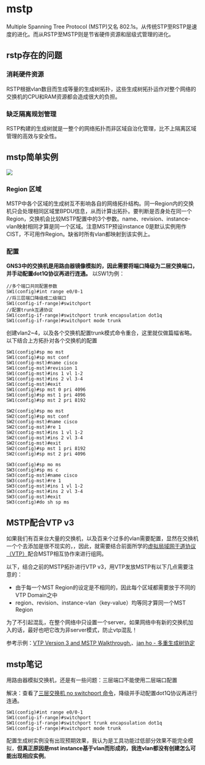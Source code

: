 # mstp

Multiple Spanning Tree Protocol (MSTP)又名 802.1s。从传统STP至RSTP是速度的进化。而从RSTP至MSTP则是节省硬件资源和层级式管理的进化。

## rstp存在的问题

### 消耗硬件资源

RSTP根据vlan数目而生成等量的生成树拓扑，这些生成树拓扑运作对整个网络的交换机的CPU和RAM资源都会造成很大的负担。

### 缺乏隔离规划管理

RSTP构建的生成树就是一整个的网络拓扑而非区域自治化管理，比不上隔离区域管理的高效与安全性。

## mstp简单实例

![](https://i.postimg.cc/Pr2Z1v8w/Snipaste-2019-11-26-23-05-37.png)

### Region 区域

MSTP中各个区域的生成树互不影响各自的网络拓扑结构。同一Region内的交换机只会处理相同区域里BPDU信息，从而计算出拓扑。要判断是否身处在同一个Region，交换机会比较MSTP配置中的3个参数。name、revision、instance-vlan映射相同才算是同一个区域。注意MSTP预设instance 0是默认实例用作CIST，不可用作Region。缺省时所有vlan都映射到该实例上。

### 配置

**GNS3中的交换机是用路由器镜像模拟的，因此需要将端口降级为二层交换端口，并手动配置dot1Q协议再进行连通。** 以SW1为例：

```ios
//多个端口共同配置参数
SW1(config)#int range e0/0-1
//将三层端口降级成二级端口
SW1(config-if-range)#switchport 
//配置trunk互通协议
SW1(config-if-range)#switchport trunk encapsulation dot1q 
SW1(config-if-range)#switchport mode trunk
```

创建vlan2~4，以及各个交换机配置trunk模式命令重合，这里就仅做篇幅省略。以下结合上方拓扑对各个交换机的配置

```
SW1(config)#sp mo mst
SW1(config)#sp mst conf
SW1(config-mst)#name cisco
SW1(config-mst)#revision 1
SW1(config-mst)#ins 1 vl 1-2
SW1(config-mst)#ins 2 vl 3-4
SW1(config-mst)#exit
SW1(config)#sp mst 0 pri 4096
SW1(config)#sp mst 1 pri 4096
SW1(config)#sp mst 2 pri 8192
```

```
SW2(config)#sp mo mst
SW2(config)#sp mst conf
SW2(config-mst)#name cisco
SW2(config-mst)#re 1
SW2(config-mst)#ins 1 vl 1-2
SW2(config-mst)#ins 2 vl 3-4
SW2(config-mst)#exit
SW2(config)#sp mst 1 pri 8192
SW2(config)#sp mst 2 pri 4096
```

```
SW3(config)#sp mo ms
SW3(config)#sp ms c
SW3(config-mst)#name cisco
SW3(config-mst)#re 1
SW3(config-mst)#ins 1 vl 1-2
SW3(config-mst)#ins 2 vl 3-4
SW3(config-mst)#exit
SW3(config)#do sh sp ms
```

## MSTP配合VTP v3

如果我们有百来台大量的交换机，以及百来个过多的vlan需要配置，显然在交换机一个个去添加是很不现实的，，因此，就需要结合前面所学的[虚拟局域网干道协议（VTP）](sike-jiaohuan/vtp.md)配合MSTP相互协作来进行组网。

以下，结合之前的MSTP拓扑进行VTP v3，用VTP发放MSTP有以下几点需要注意的：

* 由于每一个MST Region的设定是不相同的，因此每个区域都需要放于不同的VTP Domain之中
* region、revision、instance-vlan（key-value）均等同才算同一个MST Region

为了不引起混乱，在整个网络中只设置一个server。如果网络中有新的交换机加入的话，最好也吧它改为非server模式，防止vtp混乱！

参考示例：[VTP Version 3 and MSTP Walkthrough.](http://sabotage-networks.blogspot.com/2010/02/vtp-version-3-and-mstp.html)、[jan ho - 多重生成树协定](https://www.jannet.hk/zh-Hans/post/multiple-spanning-tree-protocol-mstp/)

## mstp笔记

用路由器模拟交换机，还是有一些问题：三层端口不能使用二层端口配置

解决：查看了[三层交换机 no switchport 命令](https://blog.csdn.net/chengxiug/article/details/88902274)，降级并手动配置dot1Q协议再进行连通。

```ios
SW1(config)#int range e0/0-1
SW1(config-if-range)#switchport 
SW1(config-if-range)#switchport trunk encapsulation dot1q 
SW1(config-if-range)#switchport mode trunk
```
配置生成树实例没有出现预期效果，我认为是工具功能过低部分效果不能完全模拟，**但真正原因是mst instance基于vlan而形成的，我连vlan都没有创建怎么可能出现相应实例**。



